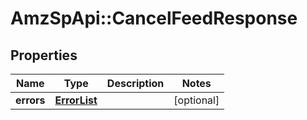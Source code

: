 # AmzSpApi::CancelFeedResponse

## Properties
Name | Type | Description | Notes
------------ | ------------- | ------------- | -------------
**errors** | [**ErrorList**](ErrorList.md) |  | [optional] 

